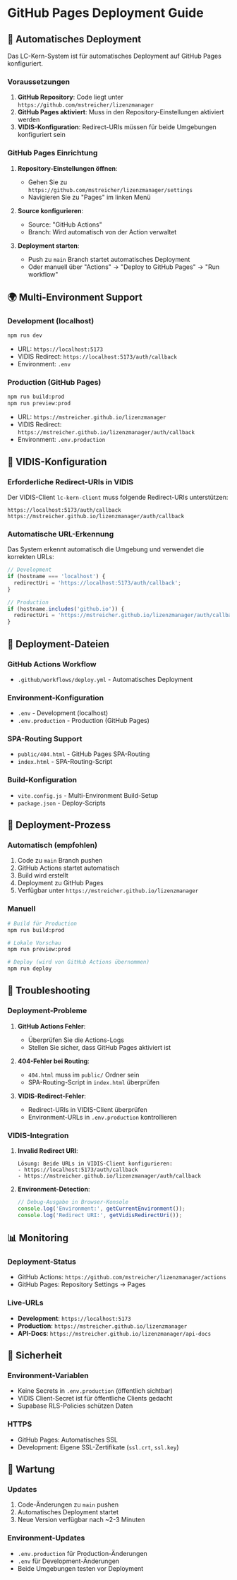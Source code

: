 # GitHub Pages Deployment Guide

## 🚀 Automatisches Deployment

Das LC-Kern-System ist für automatisches Deployment auf GitHub Pages konfiguriert.

### Voraussetzungen

1. **GitHub Repository**: Code liegt unter `https://github.com/mstreicher/lizenzmanager`
2. **GitHub Pages aktiviert**: Muss in den Repository-Einstellungen aktiviert werden
3. **VIDIS-Konfiguration**: Redirect-URIs müssen für beide Umgebungen konfiguriert sein

### GitHub Pages Einrichtung

1. **Repository-Einstellungen öffnen**:
   - Gehen Sie zu `https://github.com/mstreicher/lizenzmanager/settings`
   - Navigieren Sie zu "Pages" im linken Menü

2. **Source konfigurieren**:
   - Source: "GitHub Actions"
   - Branch: Wird automatisch von der Action verwaltet

3. **Deployment starten**:
   - Push zu `main` Branch startet automatisches Deployment
   - Oder manuell über "Actions" → "Deploy to GitHub Pages" → "Run workflow"

## 🌍 Multi-Environment Support

### Development (localhost)
```bash
npm run dev
```
- URL: `https://localhost:5173`
- VIDIS Redirect: `https://localhost:5173/auth/callback`
- Environment: `.env`

### Production (GitHub Pages)
```bash
npm run build:prod
npm run preview:prod
```
- URL: `https://mstreicher.github.io/lizenzmanager`
- VIDIS Redirect: `https://mstreicher.github.io/lizenzmanager/auth/callback`
- Environment: `.env.production`

## 🔧 VIDIS-Konfiguration

### Erforderliche Redirect-URIs in VIDIS

Der VIDIS-Client `lc-kern-client` muss folgende Redirect-URIs unterstützen:

```
https://localhost:5173/auth/callback
https://mstreicher.github.io/lizenzmanager/auth/callback
```

### Automatische URL-Erkennung

Das System erkennt automatisch die Umgebung und verwendet die korrekten URLs:

```javascript
// Development
if (hostname === 'localhost') {
  redirectUri = 'https://localhost:5173/auth/callback';
}

// Production
if (hostname.includes('github.io')) {
  redirectUri = 'https://mstreicher.github.io/lizenzmanager/auth/callback';
}
```

## 📁 Deployment-Dateien

### GitHub Actions Workflow
- `.github/workflows/deploy.yml` - Automatisches Deployment

### Environment-Konfiguration
- `.env` - Development (localhost)
- `.env.production` - Production (GitHub Pages)

### SPA-Routing Support
- `public/404.html` - GitHub Pages SPA-Routing
- `index.html` - SPA-Routing-Script

### Build-Konfiguration
- `vite.config.js` - Multi-Environment Build-Setup
- `package.json` - Deploy-Scripts

## 🔄 Deployment-Prozess

### Automatisch (empfohlen)
1. Code zu `main` Branch pushen
2. GitHub Actions startet automatisch
3. Build wird erstellt
4. Deployment zu GitHub Pages
5. Verfügbar unter `https://mstreicher.github.io/lizenzmanager`

### Manuell
```bash
# Build für Production
npm run build:prod

# Lokale Vorschau
npm run preview:prod

# Deploy (wird von GitHub Actions übernommen)
npm run deploy
```

## 🐛 Troubleshooting

### Deployment-Probleme

1. **GitHub Actions Fehler**:
   - Überprüfen Sie die Actions-Logs
   - Stellen Sie sicher, dass GitHub Pages aktiviert ist

2. **404-Fehler bei Routing**:
   - `404.html` muss im `public/` Ordner sein
   - SPA-Routing-Script in `index.html` überprüfen

3. **VIDIS-Redirect-Fehler**:
   - Redirect-URIs in VIDIS-Client überprüfen
   - Environment-URLs in `.env.production` kontrollieren

### VIDIS-Integration

1. **Invalid Redirect URI**:
   ```
   Lösung: Beide URLs in VIDIS-Client konfigurieren:
   - https://localhost:5173/auth/callback
   - https://mstreicher.github.io/lizenzmanager/auth/callback
   ```

2. **Environment-Detection**:
   ```javascript
   // Debug-Ausgabe in Browser-Konsole
   console.log('Environment:', getCurrentEnvironment());
   console.log('Redirect URI:', getVidisRedirectUri());
   ```

## 📊 Monitoring

### Deployment-Status
- GitHub Actions: `https://github.com/mstreicher/lizenzmanager/actions`
- GitHub Pages: Repository Settings → Pages

### Live-URLs
- **Development**: `https://localhost:5173`
- **Production**: `https://mstreicher.github.io/lizenzmanager`
- **API-Docs**: `https://mstreicher.github.io/lizenzmanager/api-docs`

## 🔐 Sicherheit

### Environment-Variablen
- Keine Secrets in `.env.production` (öffentlich sichtbar)
- VIDIS Client-Secret ist für öffentliche Clients gedacht
- Supabase RLS-Policies schützen Daten

### HTTPS
- GitHub Pages: Automatisches SSL
- Development: Eigene SSL-Zertifikate (`ssl.crt`, `ssl.key`)

## 📝 Wartung

### Updates
1. Code-Änderungen zu `main` pushen
2. Automatisches Deployment startet
3. Neue Version verfügbar nach ~2-3 Minuten

### Environment-Updates
- `.env.production` für Production-Änderungen
- `.env` für Development-Änderungen
- Beide Umgebungen testen vor Deployment
